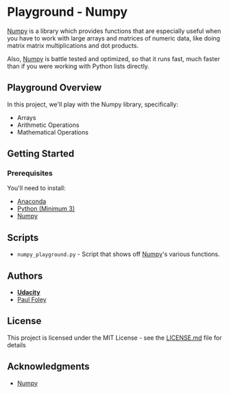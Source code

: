 # Playground - Numpy

[Numpy](http://www.numpy.org/) is a library which provides functions that are especially useful when you have to work with large arrays and matrices of numeric data, like doing matrix matrix multiplications and dot products. 

Also, [Numpy](http://www.numpy.org/) is battle tested and optimized, so that it runs fast, much faster than if you were working with Python lists directly.


## Playground Overview

In this project, we'll play with the Numpy library, specifically:

* Arrays
* Arithmetic Operations
* Mathematical Operations


## Getting Started

### Prerequisites

You'll need to install:

* [Anaconda](https://www.continuum.io/downloads)
* [Python (Minimum 3)](https://www.continuum.io/blog/developer-blog/python-3-support-anaconda)
* [Numpy](http://www.numpy.org/)


## Scripts

* `numpy_playground.py` - Script that shows off [Numpy](http://www.numpy.org/)'s various functions.


## Authors

* **[Udacity](https://www.udacity.com/)**
* [Paul Foley](https://github.com/paulfoley)


## License

This project is licensed under the MIT License - see the [LICENSE.md](LICENSE.md) file for details


## Acknowledgments

* [Numpy](http://www.numpy.org/)
